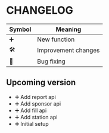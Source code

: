 CHANGELOG
=========

| Symbol | Meaning             |
|--------|---------------------|
| ➕     | New function        |
| 🛠     | Improvement changes |
| 🐞     | Bug fixing          |

## Upcoming version ##

* ➕ Add report api
* ➕ Add sponsor api
* ➕ Add fill api
* ➕ Add station api
* ➕ Initial setup
